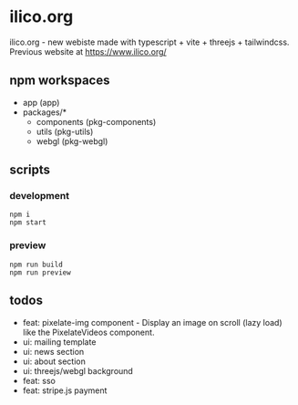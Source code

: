 # ilico.org

ilico.org - new webiste made with typescript + vite + threejs + tailwindcss.
Previous website at https://www.ilico.org/

## npm workspaces

-   app (app)
-   packages/\*
    -   components (pkg-components)
    -   utils (pkg-utils)
    -   webgl (pkg-webgl)

## scripts

### development

```
npm i
npm start
```

### preview

```
npm run build
npm run preview
```

## todos

-   feat: pixelate-img component - Display an image on scroll (lazy load) like the PixelateVideos component.
-   ui: mailing template
-   ui: news section
-   ui: about section
-   ui: threejs/webgl background
-   feat: sso
-   feat: stripe.js payment
